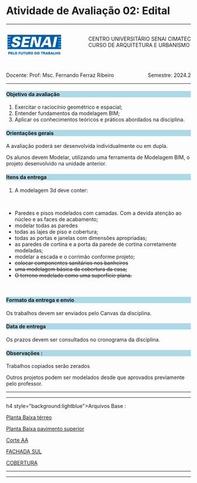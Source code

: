 # Atividade de Avaliação 02: Edital 

-----

<div style= "align: top;">

<span style="float: left;">
<img src="../../../figs_gerais/senai_logo.png" width="150">

</span>
<span style="float: right;"><br>
CENTRO UNIVERSITÁRIO SENAI CIMATEC <br>
CURSO DE ARQUITETURA E URBANISMO

</span>


</div>

<br><br><br><br><br><br>

<div>
    <span style="float: left;">Docente: Prof: Msc. Fernando Ferraz Ribeiro</span>
    <span style="float: right;">Semestre: 2024.2</span>
</div>

<br>

---

<h4 style="background:lightblue">

Objetivo da avaliação

</h4>

1. Exercitar o raciocínio geométrico e espacial;
2. Entender fundamentos da modelagem BIM;
3. Aplicar os conhecimentos teóricos e práticos abordados na disciplina.

<h4 style="background:lightblue">
Orientações gerais

</h4>

A avaliação poderá ser desenvolvida individualmente ou em dupla.

Os alunos devem Modelar, utilizando uma ferramenta de Modelagem BIM, o projeto desenvolvido na unidade anterior.

<h4 style="background:lightblue">
Itens da entrega

</h4>

1. A modelagem 3d deve conter:
<br>

   - Paredes e pisos modelados com camadas. Com a devida atenção ao núcleo e as faces de acabamento;
   - modelar todas as paredes
   - todas as lajes de piso e cobertura;
   - todas as portas e janelas com dimensões apropriadas;
   - as paredes de cortina e a porta da parede de cortina corretamente modeladas;
   - modelar a escada e o corrimão conforme projeto;
   - <s>colocar componentes sanitários nos banheiros</s>
   - <s>uma modelagem básica da cobertura da casa;</s>
   - <s>O terreno modelado como uma superfície plana.</s>
   
<br>

<h4 style="background:lightblue"> Formato da entrega e envio</h4>

 Os trabalhos devem ser enviados pelo Canvas da disciplina.

<h4 style="background:lightblue"> Data de entrega</h4>

Os prazos devem ser consultados no cronograma da disciplina.


<h4 style="background:lightblue">Observações :</h4>

Trabalhos copiados serão zerados


Outros projetos podem ser modelados desde que aprovados previamente pelo professor.

----------------------------

----------------------------

h4 style="background:lightblue">Arquivos Base :</h4>

[Planta Baixa térreo](https://github.com/255ribeiro/Turmas_FFR/raw/master/2024.2/CIMATEC/Represetacao_digital_da_construcao/REP_DIG_CONS/CASA_2024_2-pav_terreo.pdf)


[Planta Baixa pavimento superior](https://github.com/255ribeiro/Turmas_FFR/raw/master/2024.2/CIMATEC/Represetacao_digital_da_construcao/REP_DIG_CONS/CASA_2024_2-pav_sup.pdf)

[Corte AA](https://github.com/255ribeiro/Turmas_FFR/raw/master/2024.2/CIMATEC/Represetacao_digital_da_construcao/REP_DIG_CONS/CASA_2024_2-corteaa.pdf)


[FACHADA SUL](https://github.com/255ribeiro/Turmas_FFR/raw/master/2024.2/CIMATEC/Represetacao_digital_da_construcao/REP_DIG_CONS/CASA_2024_2-fch_sul.pdf)


[COBERTURA](https://github.com/255ribeiro/Turmas_FFR/raw/master/2024.2/CIMATEC/Represetacao_digital_da_construcao/REP_DIG_CONS/CASA_2024_2-cobertura.pdf)


---------------------------------

----------------------------------







